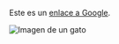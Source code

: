 Este es un [enlace a Google](https://www.google.com).

![Imagen de un gato](https://www.shutterstock.com/image-photo/little-cat-kitten-isolated-on-260nw-124480816.jpg)
